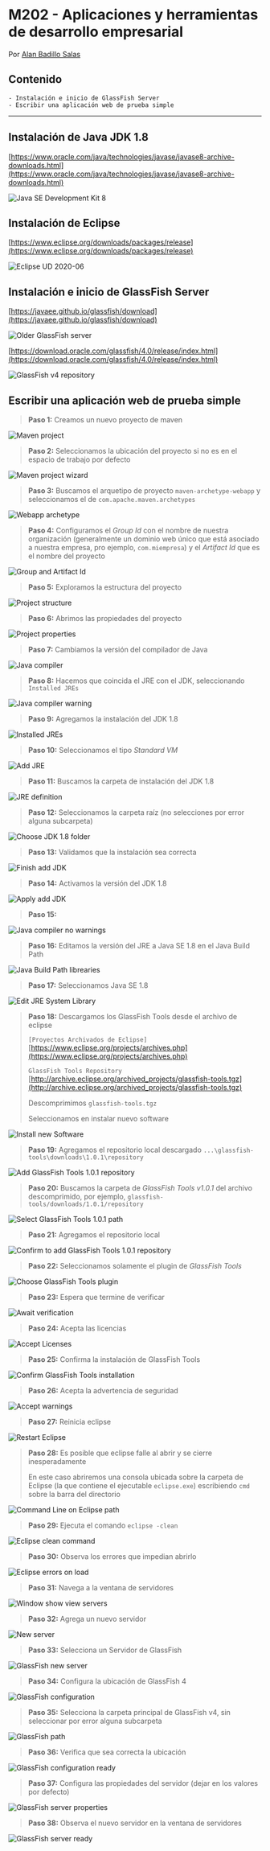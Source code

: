 # M202 - Aplicaciones y herramientas de desarrollo empresarial

Por [Alan Badillo Salas](mailto:alan@nomadacode.com)

## Contenido

    - Instalación e inicio de GlassFish Server
    - Escribir una aplicación web de prueba simple

---

## Instalación de Java JDK 1.8

[https://www.oracle.com/java/technologies/javase/javase8-archive-downloads.html](https://www.oracle.com/java/technologies/javase/javase8-archive-downloads.html)

![Java SE Development Kit 8](assets/m202/image-3.png)

## Instalación de Eclipse

[https://www.eclipse.org/downloads/packages/release](https://www.eclipse.org/downloads/packages/release)

![Eclipse UD 2020-06](assets/m202/image.png)

## Instalación e inicio de GlassFish Server

[https://javaee.github.io/glassfish/download](https://javaee.github.io/glassfish/download)

![Older GlassFish server](assets/m202/image-1.png)

[https://download.oracle.com/glassfish/4.0/release/index.html](https://download.oracle.com/glassfish/4.0/release/index.html)

![GlassFish v4 repository](assets/m202/image-2.png)

## Escribir una aplicación web de prueba simple

> **Paso 1:** Creamos un nuevo proyecto de maven

![Maven project](assets/m202/image-4.png)

> **Paso 2:** Seleccionamos la ubicación del proyecto si no es en el espacio de trabajo por defecto

![Maven project wizard](assets/m202/image-5.png)

> **Paso 3:** Buscamos el arquetipo de proyecto `maven-archetype-webapp` y seleccionamos el de `com.apache.maven.archetypes`

![Webapp archetype](assets/m202/image-6.png)

> **Paso 4:** Configuramos el *Group Id* con el nombre de nuestra organización (generalmente un dominio web único que está asociado a nuestra empresa, pro ejemplo, `com.miempresa`) y el *Artifact Id* que es el nombre del proyecto

![Group and Artifact Id](assets/m202/image-7.png)

> **Paso 5:** Exploramos la estructura del proyecto

![Project structure](assets/m202/image-8.png)

> **Paso 6:** Abrimos las propiedades del proyecto

![Project properties](assets/m202/image-9.png)

> **Paso 7:** Cambiamos la versión del compilador de Java

![Java compiler](assets/m202/image-10.png)

> **Paso 8:** Hacemos que coincida el JRE con el JDK, seleccionando `Installed JREs`

![Java compiler warning](assets/m202/image-11.png)

> **Paso 9:** Agregamos la instalación del JDK 1.8

![Installed JREs](assets/m202/image-12.png)

> **Paso 10:** Seleccionamos el tipo *Standard VM*

![Add JRE](assets/m202/image-13.png)

> **Paso 11:** Buscamos la carpeta de instalación del JDK 1.8

![JRE definition](assets/m202/image-14.png)

> **Paso 12:** Seleccionamos la carpeta raíz (no selecciones por error alguna subcarpeta)

![Choose JDK 1.8 folder](assets/m202/image-15.png)

> **Paso 13:** Validamos que la instalación sea correcta

![Finish add JDK](assets/m202/image-16.png)

> **Paso 14:** Activamos la versión del JDK 1.8

![Apply add JDK](assets/m202/image-17.png)

> **Paso 15:** 

![Java compiler no warnings](assets/m202/image-18.png)

> **Paso 16:** Editamos la versión del JRE a Java SE 1.8 en el Java Build Path

![Java Build Path librearies](assets/m202/image-19.png)

> **Paso 17:** Seleccionamos Java SE 1.8

![Edit JRE System Library](assets/m202/image-20.png)

> **Paso 18:** Descargamos los GlassFish Tools desde el archivo de eclipse
>
> `[Proyectos Archivados de Eclipse]`
> [https://www.eclipse.org/projects/archives.php](https://www.eclipse.org/projects/archives.php)
> 
> `GlassFish Tools Repository`
> [http://archive.eclipse.org/archived_projects/glassfish-tools.tgz](http://archive.eclipse.org/archived_projects/glassfish-tools.tgz)
>
> Descomprimimos `glassfish-tools.tgz`
>
> Seleccionamos en instalar nuevo software

![Install new Software](assets/m202/image-21.png)

> **Paso 19:** Agregamos el repositorio local descargado `...\glassfish-tools\downloads\1.0.1\repository`

![Add GlassFish Tools 1.0.1 repository](assets/m202/image-22.png)

> **Paso 20:** Buscamos la carpeta de *GlassFish Tools v1.0.1* del archivo descomprimido, por ejemplo, `glassfish-tools/downloads/1.0.1/repository`

![Select GlassFish Tools 1.0.1 path](assets/m202/image-23.png)

> **Paso 21:** Agregamos el repositorio local

![Confirm to add GlassFish Tools 1.0.1 repository](assets/m202/image-24.png)

> **Paso 22:** Seleccionamos solamente el plugin de *GlassFish Tools*

![Choose GlassFish Tools plugin](assets/m202/image-25.png)

> **Paso 23:** Espera que termine de verificar

![Await verification](assets/m202/image-26.png)

> **Paso 24:** Acepta las licencias

![Accept Licenses](assets/m202/image-27.png)

> **Paso 25:** Confirma la instalación de GlassFish Tools

![Confirm GlassFish Tools installation](assets/m202/image-28.png)

> **Paso 26:** Acepta la advertencia de seguridad

![Accept warnings](assets/m202/image-29.png)

> **Paso 27:** Reinicia eclipse

![Restart Eclipse](assets/m202/image-30.png)

> **Paso 28:** Es posible que eclipse falle al abrir y se cierre inesperadamente
>
> En este caso abriremos una consola ubicada sobre la carpeta de Eclipse (la que contiene el ejecutable `eclipse.exe`) escribiendo `cmd` sobre la barra del directorio

![Command Line on Eclipse path](assets/m202/image-31.png)

> **Paso 29:** Ejecuta el comando `eclipse -clean`

![Eclipse clean command](assets/m202/image-32.png)

> **Paso 30:** Observa los errores que impedian abrirlo

![Eclipse errors on load](assets/m202/image-33.png)

> **Paso 31:** Navega a la ventana de servidores

![Window show view servers](assets/m202/image-34.png)

> **Paso 32:** Agrega un nuevo servidor

![New server](assets/m202/image-35.png)

> **Paso 33:** Selecciona un Servidor de GlassFish

![GlassFish new server](assets/m202/image-36.png)

> **Paso 34:** Configura la ubicación de GlassFish 4

![GlassFish configuration](assets/m202/image-37.png)

> **Paso 35:** Selecciona la carpeta principal de GlassFish v4, sin seleccionar por error alguna subcarpeta

![GlassFish path](assets/m202/image-38.png)

> **Paso 36:** Verifica que sea correcta la ubicación

![GlassFish configuration ready](assets/m202/image-39.png)

> **Paso 37:** Configura las propiedades del servidor (dejar en los valores por defecto)

![GlassFish server properties](assets/m202/image-40.png)

> **Paso 38:** Observa el nuevo servidor en la ventana de servidores

![GlassFish server ready](assets/m202/image-41.png)

<!-- > **Paso 39:** Es posible que el proyecto tenga un problema de `org.eclipse.jst.j2ee.project.facet.IJ2EEFacetConstants`

![FacetConstants error](assets/m202/image-42.png)

> **Paso 40:** Agregar el software de Oxygen.2
>
> Nombre: `Eclipse Oxygen.2`
> Ubicación: `http://download.oracle.com/otn_software/oepe/library/eclipse-oxygen.2`
> Ubicación: `https://download.oracle.com/otn_software/oepe/12.2.1.8/oxygen/repository/`
> Ubicación: `https://download.oracle.com/otn_software/oepe/12.2.1.8/oxygen/repository/dependencies/`
>
> Marca todas las casillas -->

<!-- [https://download.oracle.com/otn_software/oepe/12.2.1.8/oxygen/repository/dependencies/](https://download.oracle.com/otn_software/oepe/12.2.1.8/oxygen/repository/dependencies/)

![Add Oxygen repository](assets/m202/image-23.png)

![Select GlassFish Tools](assets/m202/image-24.png)

![Install GlassFish Tools](assets/m202/image-25.png)

![Accept License](assets/m202/image-26.png)

![Restart Eclipse](assets/m202/image-27.png) -->


